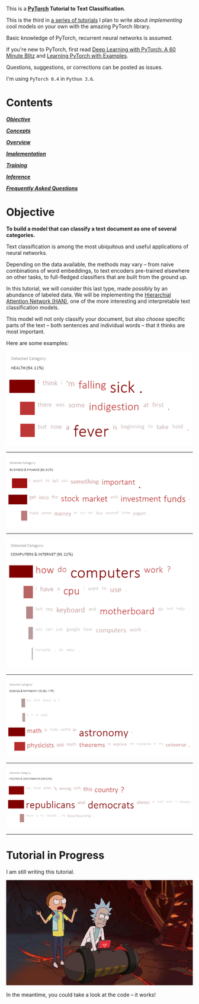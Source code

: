 This is a **[PyTorch](https://pytorch.org) Tutorial to Text Classification**.

This is the third in [a series of tutorials](https://github.com/sgrvinod/Deep-Tutorials-for-PyTorch) I plan to write about _implementing_ cool models on your own with the amazing PyTorch library.

Basic knowledge of PyTorch, recurrent neural networks is assumed.

If you're new to PyTorch, first read [Deep Learning with PyTorch: A 60 Minute Blitz](https://pytorch.org/tutorials/beginner/deep_learning_60min_blitz.html) and [Learning PyTorch with Examples](https://pytorch.org/tutorials/beginner/pytorch_with_examples.html).

Questions, suggestions, or corrections can be posted as issues.

I'm using `PyTorch 0.4` in `Python 3.6`.

# Contents

[***Objective***](https://github.com/sgrvinod/a-PyTorch-Tutorial-to-Text-Classification#objective)

[***Concepts***](https://github.com/sgrvinod/a-PyTorch-Tutorial-to-Text-Classification#tutorial-in-progress)

[***Overview***](https://github.com/sgrvinod/a-PyTorch-Tutorial-to-Text-Classification#tutorial-in-progress)

[***Implementation***](https://github.com/sgrvinod/a-PyTorch-Tutorial-to-Text-Classification#tutorial-in-progress)

[***Training***](https://github.com/sgrvinod/a-PyTorch-Tutorial-to-Text-Classification#tutorial-in-progress)

[***Inference***](https://github.com/sgrvinod/a-PyTorch-Tutorial-to-Text-Classification#tutorial-in-progress)

[***Frequently Asked Questions***](https://github.com/sgrvinod/a-PyTorch-Tutorial-to-Text-Classification#tutorial-in-progress)

# Objective

**To build a model that can classify a text document as one of several categories.**

Text classification is among the most ubiquitous and useful applications of neural networks.

Depending on the data available, the methods may vary – from naive combinations of word embeddings, to text encoders pre-trained elsewhere on other tasks, to full-fledged classifiers that are built from the ground up.

In this tutorial, we will consider this last type, made possibly by an abundance of labeled data. We will be implementing the [Hierarchial Attention Network (HAN)](https://www.cs.cmu.edu/~hovy/papers/16HLT-hierarchical-attention-networks.pdf), one of the more interesting and interpretable text classification models.

This model will not only classify your document, but also _choose_ specific parts of the text – both sentences and individual words – that it thinks are most important.

Here are some examples:

![](./img/health.png)

---

![](./img/finance.png)

---

![](./img/computers.png)

---

![](./img/science.png)

---

![](./img/politics.png)

---

# Tutorial in Progress

I am still writing this tutorial.

<p align="center">
<img src="./img/incomplete.jpg">
</p>

In the meantime, you could take a look at the code – it works!
